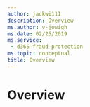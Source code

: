 ```yaml
---
author: jackwi111
description: Overview
ms.author: v-jowigh
ms.date: 02/25/2019
ms.service:
 - d365-fraud-protection
ms.topic: conceptual
title: Overview
---
```



# Overview
